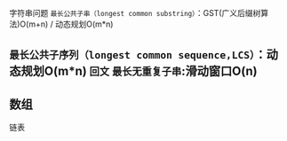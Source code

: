 字符串问题
`最长公共子串（longest common substring）`：GST(广义后缀树算法)O(m+n)    /    动态规划O(m*n)

`最长公共子序列（longest common sequence,LCS）`：动态规划O(m*n)
`回文`
`最长无重复子串`:滑动窗口O(n)
---
数组
---
链表
